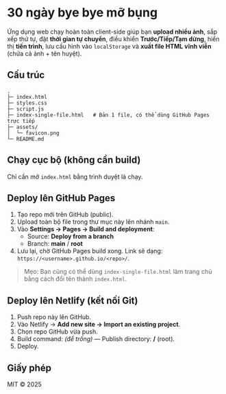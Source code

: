 # 30 ngày bye bye mỡ bụng

Ứng dụng web chạy hoàn toàn client-side giúp bạn **upload nhiều ảnh**, sắp xếp thứ tự, đặt **thời gian tự chuyển**, điều khiển **Trước/Tiếp/Tạm dừng**, hiển thị **tiến trình**, lưu cấu hình vào `localStorage` và **xuất file HTML vĩnh viễn** (chứa cả ảnh + tên huyệt).

## Cấu trúc
```
.
├─ index.html
├─ styles.css
├─ script.js
├─ index-single-file.html   # Bản 1 file, có thể dùng GitHub Pages trực tiếp
├─ assets/
│  └─ favicon.png
└─ README.md
```

## Chạy cục bộ (không cần build)
Chỉ cần mở `index.html` bằng trình duyệt là chạy.

## Deploy lên GitHub Pages
1. Tạo repo mới trên GitHub (public).
2. Upload toàn bộ file trong thư mục này lên nhánh `main`.
3. Vào **Settings → Pages → Build and deployment**:
   - Source: **Deploy from a branch**
   - Branch: **main** / **root**
4. Lưu lại, chờ GitHub Pages build xong. Link sẽ dạng: `https://<username>.github.io/<repo>/`.

> Mẹo: Bạn cũng có thể dùng `index-single-file.html` làm trang chủ bằng cách đổi tên thành `index.html`.

## Deploy lên Netlify (kết nối Git)
1. Push repo này lên GitHub.
2. Vào Netlify → **Add new site → Import an existing project**.
3. Chọn repo GitHub vừa push.
4. Build command: *(để trống)* — Publish directory: **/** (root).
5. Deploy.

## Giấy phép
MIT © 2025
